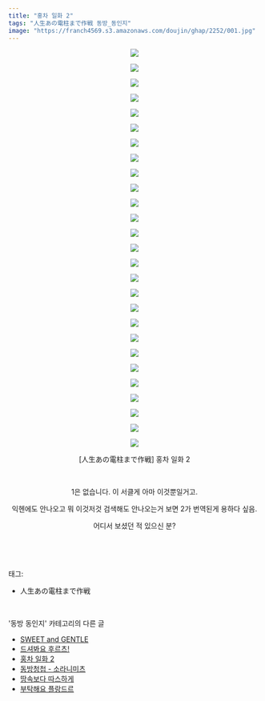 ```yaml
---
title: "홍차 일화 2"
tags: "人生あの電柱まで作戦 동방_동인지"
image: "https://franch4569.s3.amazonaws.com/doujin/ghap/2252/001.jpg"
---
```

<div class="article">
<p style="text-align: center; clear: none; float: none;"><img src="{{ site.imgserver2 }}/ghap/2252/001.jpg"/></p>
<p style="text-align: center; clear: none; float: none;"><img src="{{ site.imgserver2 }}/ghap/2252/002.jpg"/></p>
<p style="text-align: center; clear: none; float: none;"><img src="{{ site.imgserver2 }}/ghap/2252/003.jpg"/></p>
<p style="text-align: center; clear: none; float: none;"><img src="{{ site.imgserver2 }}/ghap/2252/004.jpg"/></p>
<p style="text-align: center; clear: none; float: none;"><img src="{{ site.imgserver2 }}/ghap/2252/005.jpg"/></p>
<p style="text-align: center; clear: none; float: none;"><img src="{{ site.imgserver2 }}/ghap/2252/006.jpg"/></p>
<p style="text-align: center; clear: none; float: none;"><img src="{{ site.imgserver2 }}/ghap/2252/007.jpg"/></p>
<p style="text-align: center; clear: none; float: none;"><img src="{{ site.imgserver2 }}/ghap/2252/008.jpg"/></p>
<p style="text-align: center; clear: none; float: none;"><img src="{{ site.imgserver2 }}/ghap/2252/009.jpg"/></p>
<p style="text-align: center; clear: none; float: none;"><img src="{{ site.imgserver2 }}/ghap/2252/010.jpg"/></p>
<p style="text-align: center; clear: none; float: none;"><img src="{{ site.imgserver2 }}/ghap/2252/011.jpg"/></p>
<p style="text-align: center; clear: none; float: none;"><img src="{{ site.imgserver2 }}/ghap/2252/012.jpg"/></p>
<p style="text-align: center; clear: none; float: none;"><img src="{{ site.imgserver2 }}/ghap/2252/013.jpg"/></p>
<p style="text-align: center; clear: none; float: none;"><img src="{{ site.imgserver2 }}/ghap/2252/014.jpg"/></p>
<p style="text-align: center; clear: none; float: none;"><img src="{{ site.imgserver2 }}/ghap/2252/015.jpg"/></p>
<p style="text-align: center; clear: none; float: none;"><img src="{{ site.imgserver2 }}/ghap/2252/016.jpg"/></p>
<p style="text-align: center; clear: none; float: none;"><img src="{{ site.imgserver2 }}/ghap/2252/017.jpg"/></p>
<p style="text-align: center; clear: none; float: none;"><img src="{{ site.imgserver2 }}/ghap/2252/018.jpg"/></p>
<p style="text-align: center; clear: none; float: none;"><img src="{{ site.imgserver2 }}/ghap/2252/019.jpg"/></p>
<p style="text-align: center; clear: none; float: none;"><img src="{{ site.imgserver2 }}/ghap/2252/020.jpg"/></p>
<p style="text-align: center; clear: none; float: none;"><img src="{{ site.imgserver2 }}/ghap/2252/021.jpg"/></p>
<p style="text-align: center; clear: none; float: none;"><img src="{{ site.imgserver2 }}/ghap/2252/022.jpg"/></p>
<p style="text-align: center; clear: none; float: none;"><img src="{{ site.imgserver2 }}/ghap/2252/023.jpg"/></p>
<p style="text-align: center; clear: none; float: none;"><img src="{{ site.imgserver2 }}/ghap/2252/024.jpg"/></p>
<p style="text-align: center; clear: none; float: none;"><img src="{{ site.imgserver2 }}/ghap/2252/025.jpg"/></p>
<p style="text-align: center; clear: none; float: none;"><img src="{{ site.imgserver2 }}/ghap/2252/026.jpg"/></p>
<p style="text-align: center; clear: none; float: none;"><img src="{{ site.imgserver2 }}/ghap/2252/027.jpg"/></p>
<p style="text-align: center; clear: none; float: none;">[人生あの電柱まで作戦] 홍차 일화 2</p>
<p style="text-align: center; clear: none; float: none;"><br/></p>
<p style="text-align: center; clear: none; float: none;">1은 없습니다. 이 서클게 아마 이것뿐일거고.</p>
<p style="text-align: center; clear: none; float: none;">익헨에도 안나오고 뭐 이것저것 검색해도 안나오는거 보면 2가 번역된게 용하다 싶음.</p>
<p style="text-align: center; clear: none; float: none;">어디서 보셨던 적 있으신 분?</p>
<p><br/></p>
</div><br/>
<div class="tagTrail">
<p>태그: </p>
<ul>
<li>人生あの電柱まで作戦</li>
</ul>
</div><br/>
<div class="another">
<p>'동방 동인지' 카테고리의 다른 글</p>
<ul>
<li><a href="/ghap_2254">SWEET and GENTLE</a></li>
<li><a href="/ghap_2253">드셔봐요 후르츠!</a></li>
<li><a href="/ghap_2252">홍차 일화 2</a></li>
<li><a href="/ghap_2251">동방청첩 - 소라니미츠</a></li>
<li><a href="/ghap_2249">땅속보다 따스하게</a></li>
<li><a href="/ghap_2248">부탁해요 플랑드르</a></li>
</ul>
</div><br/>
<div class="cb_module cb_fluid">
<div class="cb_wrt cb_profile">
</div><!-- commentList close -->
</div><br/>
